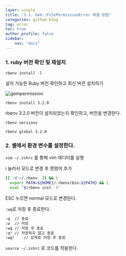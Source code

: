 ```yaml
---
layer: single
title: "3-1. Gem::FilePermissionError 해결 방법"
categories: github-blog
tag: error
toc: true
author_profile: false
sidebar:
    nav: "docs"
---
```


###  1. ruby 버전 확인 및 재설치

`rbenv install -l`

설치 가능한 Ruby 버전 확인하고 최신 버전 설치하기

![gempermission]({{site.url}}/images/2023-02-10-GemPermissionError/gempermission.png)

`rbenv install 3.2.0`

rbenv 3.2.0 버전이 설치되었는지 확인하고, 버전을 변경한다.

`rbenv versions`

`rbenv global 3.2.0`

### 		2. 셸에서 환경 변수를 설정한다.

`vim ~/.zshrc` 를 통해 vim 에디터를 실행

i 눌러서 <insert>모드로 변경 후 명령어 추가

```sh
[[ -d ~/.rbenv  ]] && \
  export PATH=${HOME}/.rbenv/bin:${PATH} && \
  eval "$(rbenv init -)"
```

ESC 누르면 normal 모드로 변경된다.

`:wq`로 저장 후 종료한다.

```sh
:q	// 종료
:w	// 저장
:wq	// 저장 후 종료
:q!	// 저장하지 않고 종료
:wq!	// 강제로 저장 후 종료
```

`source ~/.zshrc` 로 코드를 적용한다.
